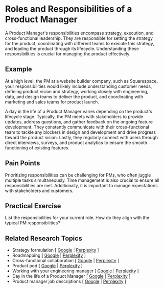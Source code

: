 # Roles and Responsibilities of a Product Manager

A Product Manager's responsibilities encompass strategy, execution, and cross-functional leadership. They are responsible for setting the strategy for the product, coordinating with different teams to execute this strategy, and leading the product through its lifecycle. Understanding these responsibilities is crucial for managing the product effectively.

## Example

At a high level, the PM at a website builder company, such as Squarespace, your responsibilities would likely include understanding customer needs, defining product vision and strategy, working closely with engineering, data, and design teams to deliver the product, and coordinating with marketing and sales teams for product launch.

A day in the life of a Product Manager varies depending on the product's lifecycle stage. Typically, the PM meets with stakeholders to provide updates, address questions, and gather feedback on the ongoing feature development. They constantly communicate with their cross-functional team to tackle any blockers in design and development and drive progress toward the product vision. Lastly, they regularly connect with users through direct interviews, surveys, and product analytics to ensure the smooth functioning of existing features.

## Pain Points

Prioritizing responsibilities can be challenging for PMs, who often juggle multiple tasks simultaneously. Time management is also crucial to ensure all responsibilities are met. Additionally, it is important to manage expectations with stakeholders and customers.

## Practical Exercise

List the responsibilities for your current role. How do they align with the typical PM responsibilities?

## Related Research Topics

* Strategy formulation \[ [Google](https://www.google.com/search?q=Strategy%20formulation%20in%20product%20management) | [Perplexity](https://www.perplexity.ai/?q=Strategy%20formulation%20in%20product%20management) ]
* Roadmapping \[ [Google](https://www.google.com/search?q=Roadmapping%20in%20product%20management) | [Perplexity](https://www.perplexity.ai/?q=Roadmapping%20in%20product%20management) ]
* Cross-functional collaboration \[ [Google](https://www.google.com/search?q=Cross-functional%20collaboration%20in%20product%20management) | [Perplexity](https://www.perplexity.ai/?q=Cross-functional%20collaboration%20in%20product%20management) ]
* Product pod \[ [Google](https://www.google.com/search?q=Product%20pod%20in%20product%20management) | [Perplexity](https://www.perplexity.ai/?q=Product%20pod%20in%20product%20management) ]
* Working with your engineering manager \[ [Google](https://www.google.com/search?q=Working%20with%20your%20engineering%20manager%20in%20product%20management) | [Perplexity](https://www.perplexity.ai/?q=Working%20with%20your%20engineering%20manager%20in%20product%20management) ]
* Day in the life of a Product Manager \[ [Google](https://www.google.com/search?q=Day%20in%20the%20life%20of%20a%20Product%20Manager%20in%20product%20management) | [Perplexity](https://www.perplexity.ai/?q=Day%20in%20the%20life%20of%20a%20Product%20Manager%20in%20product%20management) ]
* Product manager job descriptions \[ [Google](https://www.google.com/search?q=Product%20manager%20job%20descriptions%20in%20product%20management) | [Perplexity](https://www.perplexity.ai/?q=Product%20manager%20job%20descriptions%20in%20product%20management) ]
